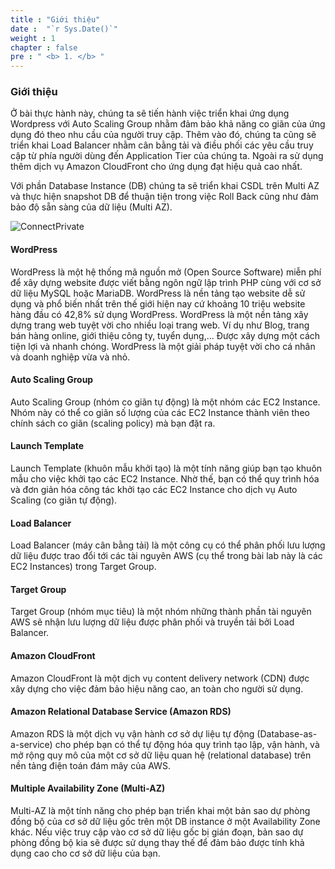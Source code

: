 ```yaml
---
title : "Giới thiệu"
date :  "`r Sys.Date()`" 
weight : 1 
chapter : false
pre : " <b> 1. </b> "
---
```


### Giới thiệu
Ở bài thực hành này, chúng ta sẽ tiến hành việc triển khai ứng dụng Wordpress với Auto Scaling Group nhằm đảm bảo khả năng co giãn của ứng dụng đó theo nhu cầu của người truy cập. Thêm vào đó, chúng ta cũng sẽ triển khai Load Balancer nhằm cân bằng tải và điều phối các yêu cầu truy cập từ phía người dùng đến Application Tier của chúng ta. Ngoài ra sử dụng thêm dịch vụ Amazon CloudFront cho ứng dụng đạt hiệu quả cao nhất.

Với phần Database Instance (DB) chúng ta sẽ triển khai CSDL trên Multi AZ và thực hiện snapshot DB để thuận tiện trong việc Roll Back cũng như đảm bảo độ sẵn sàng của dữ liệu (Multi AZ).
 
![ConnectPrivate](/images/diagram-wordpress-on-aws-cloud.png#left)


#### WordPress
WordPress là một hệ thống mã nguồn mở (Open Source Software) miễn phí để xây dựng website được viết bằng ngôn ngữ lập trình PHP cùng với cơ sở dữ liệu MySQL hoặc MariaDB.
WordPress là nền tảng tạo website dễ sử dụng và phổ biến nhất trên thế giới hiện nay cứ khoảng 10 triệu website hàng đầu có 42,8% sử dụng WordPress.
WordPress là một nền tảng xây dựng trang web tuyệt vời cho nhiều loại trang web. Ví dụ như Blog, trang bán hàng online, giới thiệu công ty, tuyển dụng,... Được xây dựng một cách tiện lợi và nhanh chóng. WordPress là một giải pháp tuyệt vời cho cá nhân và doanh nghiệp vừa và nhỏ.

#### Auto Scaling Group
Auto Scaling Group (nhóm co giãn tự động) là một nhóm các EC2 Instance. Nhóm này có thể co giãn số lượng của các EC2 Instance thành viên theo chính sách co giãn (scaling policy) mà bạn đặt ra.

#### Launch Template
Launch Template (khuôn mẫu khởi tạo) là một tính năng giúp bạn tạo khuôn mẫu cho việc khởi tạo các EC2 Instance. Nhờ thế, bạn có thể quy trình hóa và đơn giản hóa công tác khởi tạo các EC2 Instance cho dịch vụ Auto Scaling (co giãn tự động).

#### Load Balancer
Load Balancer (máy cân bằng tải) là một công cụ có thể phân phối lưu lượng dữ liệu được trao đổi tới các tài nguyên AWS (cụ thể trong bài lab này là các EC2 Instances) trong Target Group.

#### Target Group
Target Group (nhóm mục tiêu) là một nhóm những thành phần tài nguyên AWS sẽ nhận lưu lượng dữ liệu được phân phối và truyền tải bởi Load Balancer.

#### Amazon CloudFront
Amazon CloudFront là một dịch vụ content delivery network (CDN) được xây dựng cho việc đảm bảo hiệu năng cao, an toàn cho người sử dụng.

#### Amazon Relational Database Service (Amazon RDS)
Amazon RDS là một dịch vụ vận hành cơ sở dự liệu tự động (Database-as-a-service) cho phép bạn có thể tự động hóa quy trình tạo lập, vận hành, và mở rộng quy mô của một cơ sở dữ liệu quan hệ (relational database) trên nền tảng điện toán đám mây của AWS.

#### Multiple Availability Zone (Multi-AZ)
Multi-AZ là một tính năng cho phép bạn triển khai một bản sao dự phòng đồng bộ của cơ sở dữ liệu gốc trên một DB instance ở một Availability Zone khác. Nếu việc truy cập vào cơ sở dữ liệu gốc bị gián đoạn, bản sao dự phòng đồng bộ kia sẽ được sử dụng thay thế để đảm bảo được tính khả dụng cao cho cơ sở dữ liệu của bạn.
